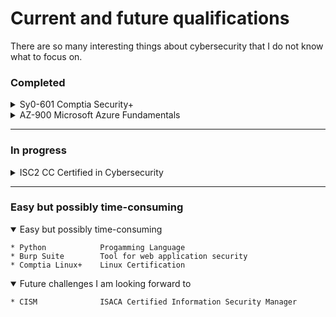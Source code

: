 # Current and future qualifications
There are so many interesting things about cybersecurity that I do not know what to focus on.

### Completed
<details>
<summary> Sy0-601   Comptia Security+</summary>

>The backbone of my cybersecurity knowledge so far. 
>I really enjoyed it. It not only gave me a broad view of the cybersecurity field, but also feels more comprehensive and extensive than many people realize.

</details>
<details>
<summary>AZ-900     Microsoft Azure Fundamentals</summary>

>My second certification. I felt I needed a Microsoft certification of some kind. I really prefer Linux, but Microsoft dominates and it was easy to pick up.
</details>


---

### In progress

<details>
<summary> ISC2 CC   Certified in Cybersecurity </summary>

    * ISC2 CC           Certified in Cybersecurity
    * SC-900            Microsoft Security, Compliance, and Identity Fundamentals
    * HTB               Hack The Box - labs writeups
</details>

---

### Easy but possibly time-consuming
<details open>
<summary>Easy but possibly time-consuming</summary>


    * Python            Progamming Language
    * Burp Suite        Tool for web application security
    * Comptia Linux+    Linux Certification
</details>
<details open>
<summary>Future challenges I am looking forward to</summary>


    * CISM              ISACA Certified Information Security Manager
</details>
